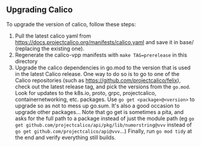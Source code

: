 
## Upgrading Calico

To upgrade the version of calico, follow these steps:
1) Pull the latest calico yaml from https://docs.projectcalico.org/manifests/calico.yaml and save it in base/ (replacing the existing one).
2) Regenerate the calico-vpp manifests with `make TAG=prerelease` in this directory
3) Upgrade the calico dependencies in go.mod to the version that is used in the latest Calico release. One way to do so is to go to one of the Calico repositories (such as https://github.com/projectcalico/felix), check out the latest release tag, and pick the versions from the `go.mod`. Look for updates to the k8s.io, proto, grpc, projectcalico, containernetworking, etc. packages. Use `go get <package>@<version>` to upgrade so as not to mess up go.sum.  It's also a good occasion to upgrade other packages... Note that go get is sometimes a pita, and asks for the full path to a package instead of just the module path (eg `go get github.com/projectcalico/api/pkg/lib/numorstring@vvv` instead of `go get github.com/projectcalico/api@vvv`...)
Finally, run `go mod tidy` at the end and verify everything still builds.


